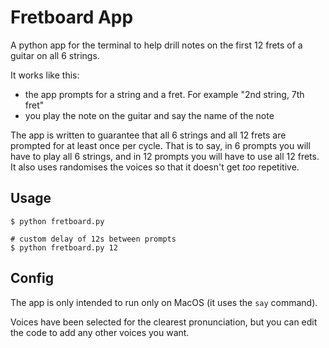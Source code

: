 # Fretboard App

A python app for the terminal to help drill notes on the first 12 frets of a guitar on all 6 strings.

It works like this:
- the app prompts for a string and a fret. For example "2nd string, 7th fret"
- you play the note on the guitar and say the name of the note

The app is written to guarantee that all 6 strings and all 12 frets are prompted for at least once per cycle. That is to say, in 6 prompts you will have to play all 6 strings, and in 12 prompts you will have to use all 12 frets. It also uses randomises the voices so that it doesn't get _too_ repetitive.

## Usage

```shell
$ python fretboard.py

# custom delay of 12s between prompts
$ python fretboard.py 12
```

## Config

The app is only intended to run only on MacOS (it uses the `say` command).

Voices have been selected for the clearest pronunciation, but you can edit the code to add any other voices you want.